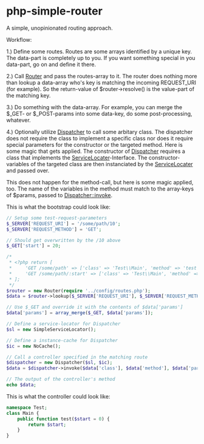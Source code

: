 php-simple-router
=================

A simple, unopinionated routing approach.

Workflow:

1.) Define some routes. Routes are some arrays identified by a unique key. The data-part is completely up to you. If you want something special in you data-part, go on and define it there.

2.) Call [Router](./src/Router.php) and pass the routes-array to it. The router does nothing more than lookup a data-array who's key is matching the incoming REQUEST_URI (for example). So the return-value of $router->resolve() is the value-part of the matching key.

3.) Do something with the data-array. For example, you can merge the $_GET- or $_POST-params into some data-key, do some post-processing, whatever.

4.) Optionally utilize [Dispatcher](./src/Dispatcher.php) to call some arbitary class. The dispatcher does not require the class to implement a specific class nor does it require special parameters for the constructor or the targeted method. Here is some magic that gets applied. The constructor of [Dispatcher](./src/Dispatcher.php) requires a class that implements the [ServiceLocater](./src/ServiceLocater.php)-Interface. The constructor-variables of the targeted class are then instanciated by the [ServiceLocater](./src/ServiceLocater.php) and passed over.

This does not happen for the method-call, but here is some magic applied, too. The name of the variables in the method must match to the array-keys of $params, passed to [Dispatcher::invoke](./src/Dispatcher.php#L27).

This is what the bootstrap could look like:

```PHP
// Setup some test-request-parameters
$_SERVER['REQUEST_URI'] = '/some/path/10';
$_SERVER['REQUEST_METHOD'] = 'GET';

// Should get overwritten by the /10 above
$_GET['start'] = 20;

/*
 * <?php return [
 *     'GET /some/path' => ['class' => 'Test\\Main', 'method' => 'test'],
 *     'GET /some/path/:start' => ['class' => 'Test\\Main', 'method' => 'test'],
 * ];
 */
$router = new Router(require '../config/routes.php');
$data = $router->lookup($_SERVER['REQUEST_URI'], $_SERVER['REQUEST_METHOD']);

// Use $_GET and override it with the contents of $data['params']
$data['params'] = array_merge($_GET, $data['params']);

// Define a service-locator for Dispatcher
$sl = new SimpleServiceLocator();

// Define a instance-cache for Dispatcher
$ic = new NoCache();

// Call a controller specified in the matching route
$dispatcher = new Dispatcher($sl, $ic);
$data = $dispatcher->invoke($data['class'], $data['method'], $data['params']);

// The output of the controller's method
echo $data;
```

This is what the controller could look like:

```PHP
namespace Test;
class Main {
	public function test($start = 0) {
		return $start;
	}
}
```
